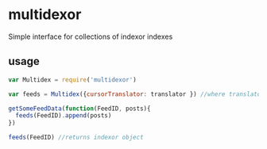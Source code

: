 # multidexor
Simple interface for collections of indexor indexes

## usage
```js
var Multidex = require('multidexor')

var feeds = Multidex({cursorTranslator: translator }) //where translator derives a useful cursor form the PostID 

getSomeFeedData(function(FeedID, posts){
  feeds(FeedID).append(posts)
})

feeds(FeedID) //returns indexor object
```
